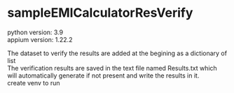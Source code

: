 
# sampleEMICalculatorResVerify
python version: 3.9<br>
appium version: 1.22.2<br>

The dataset to verify the results are added at the begining as a dictionary of list<br>
The verification results are saved in the text file named Results.txt which will automatically generate if not present and write the results in it.<br>
create venv to run<br>
